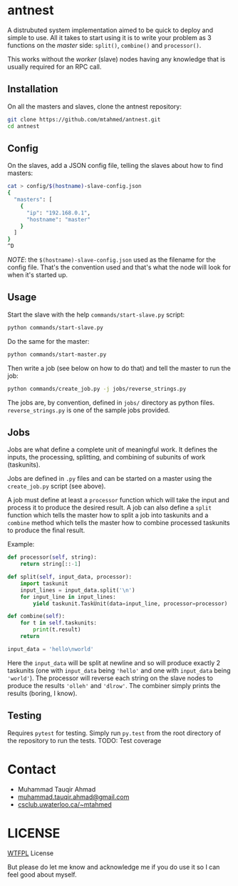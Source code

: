 # antnest

A distrubuted system implementation aimed to be quick to deploy and simple to
use. All it takes to start using it is to write your problem as 3 functions
on the _master_ side: `split()`, `combine()` and `processor()`.

This works without the _worker_ (slave) nodes having any knowledge that is
usually required for an RPC call.

## Installation

On all the masters and slaves, clone the antnest repository:

```bash
git clone https://github.com/mtahmed/antnest.git
cd antnest
```

## Config

On the slaves, add a JSON config file, telling the slaves about how to find
masters:

```bash
cat > config/$(hostname)-slave-config.json
{
  "masters": [
    {
      "ip": "192.168.0.1",
      "hostname": "master"
    }
  ]
}
^D
```

_NOTE_: the `$(hostname)-slave-config.json` used as the filename for the config
file. That's the convention used and that's what the node will look for when
it's started up.


## Usage

Start the slave with the help `commands/start-slave.py` script:

```bash
python commands/start-slave.py
```

Do the same for the master:

```bash
python commands/start-master.py
```

Then write a job (see below on how to do that) and tell the master to run the
job:

```bash
python commands/create_job.py -j jobs/reverse_strings.py
```

The jobs are, by convention, defined in `jobs/` directory as python files.
`reverse_strings.py` is one of the sample jobs provided.


## Jobs

Jobs are what define a complete unit of meaningful work. It defines the inputs,
the processing, splitting, and combining of subunits of work (taskunits).

Jobs are defined in `.py` files and can be started on a master using the
`create_job.py` script (see above).

A job must define at least a `processor` function which will take the input and
process it to produce the desired result. A job can also define a `split`
function which tells the master how to split a job into taskunits and a
`combine` method which tells the master how to combine processed taskunits to
produce the final result.

Example:

```python
def processor(self, string):
    return string[::-1]

def split(self, input_data, processor):
    import taskunit
    input_lines = input_data.split('\n')
    for input_line in input_lines:
        yield taskunit.TaskUnit(data=input_line, processor=processor)

def combine(self):
    for t in self.taskunits:
        print(t.result)
    return

input_data = 'hello\nworld'
```

Here the `input_data` will be split at newline and so will produce exactly 2
taskunits (one with `input_data` being `'hello'` and one with `input_data` being
`'world'`). The processor will reverse each string on the slave nodes to produce
the results `'olleh'` and `'dlrow'`. The combiner simply prints the results
(boring, I know).


## Testing

Requires `pytest` for testing. Simply run `py.test` from the root directory of
the repository to run the tests. TODO: Test coverage

# Contact

- Muhammad Tauqir Ahmad
- muhammad.tauqir.ahmad@gmail.com
- [csclub.uwaterloo.ca/~mtahmed](http://csclub.uwaterloo.ca/~mtahmed)

# LICENSE

[WTFPL](http://www.wtfpl.net/) License

But please do let me know and acknowledge me if you do use it so I can feel good
about myself.
